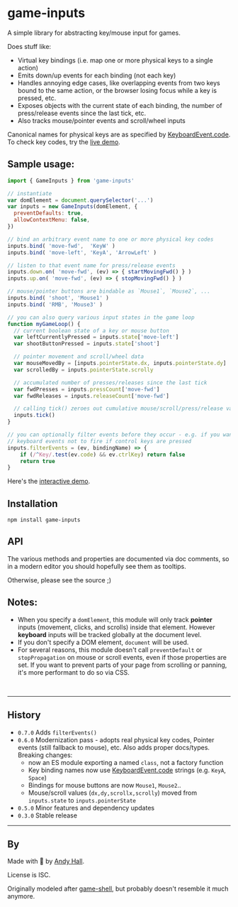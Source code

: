 game-inputs
==========
A simple library for abstracting key/mouse input for games. 

Does stuff like:

* Virtual key bindings (i.e. map one or more physical keys to a single action)
* Emits down/up events for each binding (not each key)
* Handles annoying edge cases, like overlapping events from two keys bound to the same action, or the browser losing focus while a key is pressed, etc.
* Exposes objects with the current state of each binding, the number of press/release events since the last tick, etc.
* Also tracks mouse/pointer events and scroll/wheel inputs

Canonical names for physical keys are as specified by [KeyboardEvent.code](https://developer.mozilla.org/en-US/docs/Web/API/KeyboardEvent/code). To check key codes, try the [live demo](http://fenomas.github.io/game-inputs/).


## Sample usage:

```js
import { GameInputs } from 'game-inputs'

// instantiate
var domElement = document.querySelector('...')
var inputs = new GameInputs(domElement, {
  preventDefaults: true, 
  allowContextMenu: false,
})

// bind an arbitrary event name to one or more physical key codes
inputs.bind( 'move-fwd',  'KeyW' )
inputs.bind( 'move-left', 'KeyA', 'ArrowLeft' )

// listen to that event name for press/release events
inputs.down.on( 'move-fwd', (ev) => { startMovingFwd() } )
inputs.up.on( 'move-fwd', (ev) => { stopMovingFwd() } )

// mouse/pointer buttons are bindable as `Mouse1`, `Mouse2`, ...
inputs.bind( 'shoot', 'Mouse1' )
inputs.bind( 'RMB', 'Mouse3' )

// you can also query various input states in the game loop
function myGameLoop() {
  // current boolean state of a key or mouse button
  var leftCurrentlyPressed = inputs.state['move-left']
  var shootButtonPressed = inputs.state['shoot']

  // pointer movement and scroll/wheel data
  var mouseMovedBy = [inputs.pointerState.dx, inputs.pointerState.dy]
  var scrolledBy = inputs.pointerState.scrolly

  // accumulated number of presses/releases since the last tick
  var fwdPresses = inputs.pressCount['move-fwd']
  var fwdReleases = inputs.releaseCount['move-fwd']

  // calling tick() zeroes out cumulative mouse/scroll/press/release values
  inputs.tick()
}

// you can optionally filter events before they occur - e.g. if you want
// keyboard events not to fire if control keys are pressed
inputs.filterEvents = (ev, bindingName) => {
    if (/^Key/.test(ev.code) && ev.ctrlKey) return false
    return true
}
```

Here's the [interactive demo](http://fenomas.github.io/game-inputs/).


## Installation

```shell
npm install game-inputs
```


## API

The various methods and properties are documented via doc comments, so in a 
modern editor you should hopefully see them as tooltips.

Otherwise, please see the source ;)


## Notes:

* When you specify a `domElement`, this module will only track **pointer** inputs (movement, clicks, and scrolls) inside that element. However **keyboard** inputs will be tracked globally at the document level.
* If you don't specify a DOM element, `document` will be used.
* For several reasons, this module doesn't call `preventDefault` or `stopPropagation` on mouse or scroll events, even if those properties are set. If you want to prevent parts of your page from scrolling or panning, it's more performant to do so via CSS.



<br>

----

## History

 * `0.7.0` Adds `filterEvents()`
 * `0.6.0` Modernization pass - adopts real physical key codes, Pointer events (still fallback to mouse), etc. Also adds proper docs/types.  
 Breaking changes:
   * now an ES module exporting a named `class`, not a factory function
   * Key binding names now use [KeyboardEvent.code](https://developer.mozilla.org/en-US/docs/Web/API/KeyboardEvent/code) strings (e.g. `KeyA`, `Space`)
   * Bindings for mouse buttons are now `Mouse1`, `Mouse2`..
   * Mouse/scroll values (`dx,dy,scrollx,scrolly`) moved from `inputs.state` to `inputs.pointerState`
 * `0.5.0` Minor features and dependency updates
 * `0.3.0` Stable release


----

## By

Made with 🍺 by [Andy Hall](https://fenomas.com).

License is ISC.

Originally modeled after 
[game-shell](https://github.com/mikolalysenko/game-shell), but probably doesn't resemble it much anymore.
